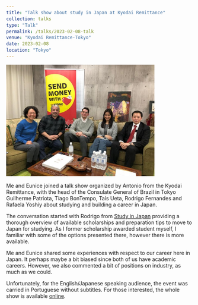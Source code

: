 ```yaml
---
title: "Talk show about study in Japan at Kyodai Remittance"
collection: talks
type: "Talk"
permalink: /talks/2023-02-08-talk
venue: "Kyodai Remittance-Tokyo"
date: 2023-02-08
location: "Tokyo"
---
```


  <img  src="/images/talks/2023-02-08/kyodai-Eunice-Mario.jpg" width="400">
 
Me and Eunice joined a talk show organized by Antonio from the Kyodai Remittance, with the head of the  Consulate General of Brazil in Tokyo Guilherme Patriota, Tiago BonTempo, Taís Ueta, Rodrigo Fernandes and Rafaela Yoshiy about studying and building a career in Japan.

The conversation started with Rodrigo from [Study in Japan](https://www.studyinjapan.go.jp/ja/) providing a thorough overview of available scholarships and preparation tips to move to Japan for studying. As I former scholarship awarded student myself, I familiar with some of the options presented there, however there is more available. 

Me and Eunice shared some experiences with respect to our career here in Japan. It perhaps maybe a bit biased since both of us have academic careers. However, we also commented a bit of positions on industry, as much as we could.

Unfortunately, for the English/Japanese speaking audience, the event was carried in Portuguese without subtitles. For those interested, the whole show is available [online](https://www.facebook.com/watch/live/?extid=CL-UNK-UNK-UNK-AN_GK0T-GK1C&mibextid=2Rb1fB&ref=watch_permalink&v=2888410871303000).
 
 
 

 
 
 
 

 
 

